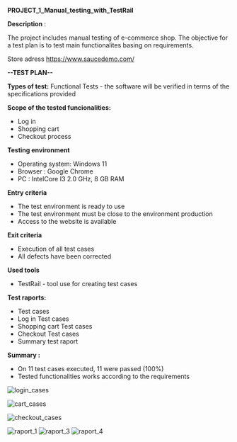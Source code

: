 **PROJECT_1_Manual_testing_with_TestRail**

**Description** :

The project includes manual testing of e-commerce shop. The objective for a test plan is to test main functionalites basing on requirements. 

Store adress https://www.saucedemo.com/

**--TEST PLAN--**

**Types of test:**
 Functional Tests -  the software will be verified in terms of the specifications provided
 
 **Scope of the tested funcionalities:**
 - Log in   
 - Shopping cart 
 - Checkout process


**Testing environment**
- Operating system: Windows 11
- Browser : Google Chrome 
- PC : IntelCore  I3 2.0 GHz, 8 GB RAM


**Entry criteria**
- The test environment is ready to use
- The test environment must be close to the environment production
- Access to the website  is available


**Exit criteria**
- Execution of all test cases
- All defects have been corrected


**Used tools**
- TestRail - tool use for creating test cases


**Test raports:**
- Test cases
- Log in Test cases
- Shopping cart Test cases
- Checkout Test cases
- Summary test raport 


**Summary :**
- On 11 test cases executed, 11 were passed (100%)
- Tested functionalities works according to the requirements 

![login_cases](https://github.com/user-attachments/assets/1f3712dc-44e2-417a-9de0-e2af83ff8f06)

![cart_cases](https://github.com/user-attachments/assets/19f7db00-818c-4d77-a2ea-7751fe68d1e3)

![checkout_cases](https://github.com/user-attachments/assets/3b00d1fb-cd9b-4d41-992d-0bb6effb0e23)

![raport_1](https://github.com/user-attachments/assets/10907967-1f59-4823-bdb8-7c8671cc8d4e)
![raport_3](https://github.com/user-attachments/assets/b23f0156-32a6-4e29-8174-4f22acd6d855)
![raport_4](https://github.com/user-attachments/assets/bbcb67df-a6bd-4f25-8da0-d1eb11f1a1a7)


